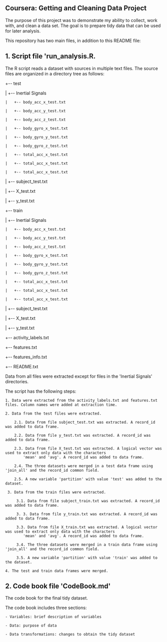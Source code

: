
## Coursera: Getting and Cleaning Data Project

The purpose of this project was to demonstrate my ability to collect, work with, and clean a data set. 
The goal is to prepare tidy data that can be used for later analysis.

This repository has two main files, in addition to this README file:

## 1. Script file 'run_analysis.R.

The R script reads a dataset with sources in multiple text files.
The source files are organized in a directory tree as follows:

+-- test

|   +-- Inertial Signals

    |   +-- body_acc_x_test.txt

    |   +-- body_acc_y_test.txt

    |   +-- body_acc_z_test.txt

    |   +-- body_gyro_x_test.txt

    |   +-- body_gyro_y_test.txt

    |   +-- body_gyro_z_test.txt

    |   +-- total_acc_x_test.txt

    |   +-- total_acc_x_test.txt

    |   +-- total_acc_x_test.txt

|   +-- subject_test.txt

|   +-- X_test.txt

|   +-- y_test.txt

+-- train

|   +-- Inertial Signals

    |   +-- body_acc_x_test.txt

    |   +-- body_acc_y_test.txt

    |   +-- body_acc_z_test.txt

    |   +-- body_gyro_x_test.txt

    |   +-- body_gyro_y_test.txt

    |   +-- body_gyro_z_test.txt

    |   +-- total_acc_x_test.txt

    |   +-- total_acc_x_test.txt

    |   +-- total_acc_x_test.txt

|   +-- subject_test.txt

|   +-- X_test.txt

|   +-- y_test.txt

+-- activity_labels.txt

+-- features.txt

+-- features_info.txt

+-- README.txt

	           	
Data from all files were extracted except for files in the 'Inertial Signals' directories.

The script has the following steps:

	1. Data were extracted from the activity_labels.txt and features.txt files. Column names were added at extraction time.

	2. Data from the test files were extracted.

		2.1. Data from file subject_test.txt was extracted. A record_id was added to data frame.

		2.2. Data from file y_test.txt was extracted. A record_id was added to data frame.

		2.3. Data from file X_test.txt was extracted. A logical vector was used to extract only data with the characters
			'mean' and 'avg'. A record_id was added to data frame.

		2.4. The three datasets were merged in a test data frame using 'join_all' and the record_id common field.

		2.5. A new variable 'partition' with value 'test' was added to the dataset.

	 3. Data from the train files were extracted.

		 3.1. Data from file subject_train.txt was extracted. A record_id was added to data frame.

		 3. 3. Data from file y_train.txt was extracted. A record_id was added to data frame.

		 3.3. Data from file X_train.txt was extracted. A logical vector was used to extract only data with the characters
			'mean' and 'avg'. A record_id was added to data frame.

		 3.4. The three datasets were merged in a train data frame using 'join_all' and the record_id common field.

		 3.5. A new variable 'partition' with value 'train' was added to the dataset.

	4. The test and train data frames were merged.



## 2. Code book file 'CodeBook.md'  

The code book for the final tidy dataset. 

The code book includes three sections:

	- Variables: brief description of variables

	- Data: purpose of data

	- Data transformations: changes to obtain the tidy dataset



